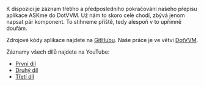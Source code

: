<!-- dcterms:title = Píšeme AskMe v DotVVM - záznam třetího pokračování -->
<!-- dcterms:abstract = K dispozici je záznam třetího a předposledního pokračování našeho přepisu aplikace ASKme do DotVVM. Už nám to skoro celé chodí, zbývá jenom napsat pár komponent. To stihneme příště, tedy alespoň v to upřímně doufám. -->
<!-- dcterms:creator = Michal Altair Valášek -->
<!-- x4w:pictureUrl = /perex-pictures/logo-dotvvm.png -->
<!-- x4w:pictureWidth = 150 -->
<!-- x4w:pictureHeight = 150 -->
<!-- x4w:coverUrl = /cover-pictures/20190216-askme-dotvvm.jpg -->
<!-- x4w:coverCredits = Jan Vašek via JESHOOTS.COM, CC0 -->
<!-- x4w:category = Akce a události -->
<!-- dcterms:dateAccepted = 2019-05-02 -->
<!-- x4w:serial = AskMe v DotVVM -->


K dispozici je záznam třetího a předposledního pokračování našeho přepisu aplikace ASKme do DotVVM. Už nám to skoro celé chodí, zbývá jenom napsat pár komponent. To stihneme příště, tedy alespoň v to upřímně doufám.

Zdrojové kódy aplikace najdete na [GitHubu](https://github.com/ridercz/AskMe). Naše práce je ve větvi [DotVVM](https://github.com/ridercz/AskMe/tree/DotVVM).

Záznamy všech dílů najdete na YouTube:

* [První díl](https://www.youtube.com/watch?v=pKjm42w8EUw)
* [Druhý díl](https://www.youtube.com/watch?v=lWKQfLIidtQ)
* [Třetí díl](https://www.youtube.com/watch?v=fH845a2rlQ8)